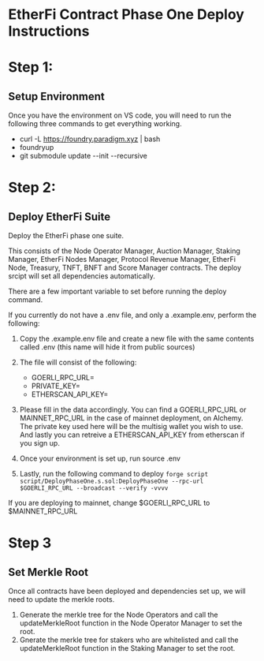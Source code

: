 # EtherFi Contract Phase One Deploy Instructions

# Step 1:
## Setup Environment

Once you have the environment on VS code, you will need to run the following three commands to get everything working.
* curl -L https://foundry.paradigm.xyz | bash
* foundryup
* git submodule update --init --recursive

# Step 2:
## Deploy EtherFi Suite
 
Deploy the EtherFi phase one suite.

This consists of the Node Operator Manager, Auction Manager, Staking Manager, EtherFi Nodes Manager, Protocol Revenue Manager, EtherFi Node, Treasury, TNFT, BNFT and Score Manager contracts. The deploy srcipt will set all dependencies automatically.

There are a few important variable to set before running the deploy command.

If you currently do not have a .env file, and only a .example.env, perform the following:
1. Copy the .example.env file and create a new file with the same contents called .env (this name will hide it from public sources)
2. The file will consist of the following:

    * GOERLI_RPC_URL=
    * PRIVATE_KEY=
    * ETHERSCAN_API_KEY=

3. Please fill in the data accordingly. You can find a GOERLI_RPC_URL or MAINNET_RPC_URL in the case of mainnet deployment, on Alchemy. The private key used here will be the multisig wallet you wish to use. And lastly you can retreive a ETHERSCAN_API_KEY from etherscan if you sign up.

4. Once your environment is set up, run
    source .env

5. Lastly, run the following command to deploy
    ```forge script script/DeployPhaseOne.s.sol:DeployPhaseOne --rpc-url $GOERLI_RPC_URL --broadcast --verify -vvvv```

If you are deploying to mainnet, change $GOERLI_RPC_URL to $MAINNET_RPC_URL


# Step 3
## Set Merkle Root

Once all contracts have been deployed and dependencies set up, we will need to update the merkle roots. 

1. Generate the merkle tree for the Node Operators and call the updateMerkleRoot function in the Node Operator Manager to set the root.
2. Gnerate the merkle tree for stakers who are whitelisted and call the updateMerkleRoot function in the Staking Manager to set the root.

